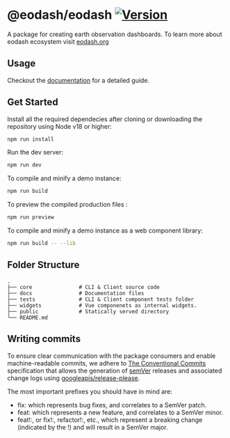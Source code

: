 # @eodash/eodash [![Version](https://badgen.net/npm/v/@eodash/eodash)](https://www.npmjs.com/package/@eodash/eodash)

A package for creating earth observation dashboards. To learn more about eodash ecosystem visit [eodash.org](https://eodash.org)

## Usage

Checkout the [documentation](https://eodash.github.io/eodash/) for a detailed guide.

## Get Started

Install all the required dependecies after cloning or downloading the repository using Node v18 or higher:

```bash
npm run install
```

Run the dev server:

```bash
npm run dev
```

To compile and minify a demo instance:

```bash
npm run build
```

To preview the compiled production files :

```bash
npm run preview
```

To compile and minify a demo instance as a web component library:

```bash
npm run build -- --lib
```

## Folder Structure

    .
    ├── core               # CLI & Client source code
    ├── docs               # Documentation files
    ├── tests              # CLI & Client component tests folder
    ├── widgets            # Vue componenets as internal widgets.
    ├── public             # Statically served directory
    └── README.md

## Writing commits

To ensure clear communication with the package consumers and enable machine-readable commits, we adhere to [The Conventional Commits](https://www.conventionalcommits.org/) specification that allows the generation of [semVer](https://semver.org) releases and associated change logs using [googleapis/release-please](https://github.com/googleapis/release-please).

The most important prefixes you should have in mind are:

- fix: which represents bug fixes, and correlates to a SemVer patch.
- feat: which represents a new feature, and correlates to a SemVer minor.
- feat!:, or fix!:, refactor!:, etc., which represent a breaking change (indicated by the !) and will result in a SemVer major.
